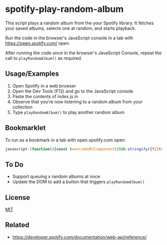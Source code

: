 # spotify-play-random-album

This script plays a random album from the your Spotify library. It fetches your saved albums, selects one at random, and starts playback.
 
Run the code in the browser's JavaScript console in a tab with https://open.spotify.com/ open.
 
After running the code once in the browser's JavaScript Console, repeat the call to `playRandomAlbum()` as required.


## Usage/Examples

1. Open Spotify in a web browser
2. Open the Dev Tools (F12) and go to the JavaScript console
3. Paste the contents of index.js in
4. Observe that you're now listening to a random album from your collection
5. Type `playRandomAlbum()` to play another random album

## Bookmarklet

To run as a bookmark in a tab with open.spotify.com open:

```javascript
javascript:(function(){const t=encodeURIComponent(JSON.stringify({filters:["Albums"],order:null,textFilter:"",limit:1e3,offset:0,flatten:!1,expandedFolders:[],folderUri:null,includeFoldersWhenFlattening:!0})),e=encodeURIComponent(JSON.stringify({persistedQuery:{version:1,sha256Hash:"e25e473b160efdd4ababa7d98aa909ce0e5ab9c49c81f6d040da077a09e34ab3"}}));(async function(){try{const n=JSON.parse(document.querySelector("#session").textContent).accessToken,r=await fetch("https://api-partner.spotify.com/pathfinder/v1/query?operationName=libraryV3&variables="+t+"&extensions="+e,{headers:{Authorization:"Bearer "+n}});if(!r.ok)throw new Error(`HTTP error! status: ${r.status}`);const a=(await r.json()).data.me.libraryV3.items;if(!a||0===a.length)throw new Error("No albums found in the library");const o=a[Math.floor(Math.random()*a.length)];await fetch("https://api.spotify.com/v1/me/player/play",{method:"PUT",headers:{Authorization:`Bearer ${n}`,"Content-Type":"application/json"},body:JSON.stringify({context_uri:o.item.data.uri})})}catch(t){console.error("Error:",t)}})()})();
```

## To Do

- Support queuing *x* random albums at once
- Update the DOM to add a button that triggers `playRandomAlbum()`


## License

[MIT](https://choosealicense.com/licenses/mit/)


## Related

- https://developer.spotify.com/documentation/web-api/reference/